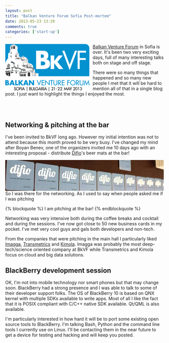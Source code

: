 ```yaml
---
layout: post
title: "Balkan Venture Forum Sofia Post-mortem"
date: 2013-05-23 13:29
comments: true
categories: ['start-up']
---
```


<img src="/images/bkvf_sofia.png" alt="BkVF Sofia" style="float:left;margin-right:10px;"/>

[Balkan Venture Forum](http://www.balkanventureforum.org/) in Sofia is over. It's been two
very exciting days, full of many interesting talks both on stage and off stage.

There were so many things that happened and so many new people I met that it will be hard
to mention all of that in a single blog post. I just want to highlight the things I enjoyed
the most.

<br /><br />

Networking & pitching at the bar
--------------------------------

I've been invited to BkVF long ago. However my initial intention was not to attend because
this month proved to be very busy. I've changed my mind after Boyan Benev, one of the organizers
invited me 10 days ago with an interesting proposal - distribute [Difio](http://www.dif.io)'s beer mats at the bar!

<img src="/images/difio_beermats.jpg" alt="Difio beer mats" style="float:left;clear:both;display:inline-block;"/>

So I was there for the networking. As I used to say when people asked me if I was pitching

{% blockquote %}
I am pitching at the bar!
{% endblockquote %}

Networking was very intensive both during the coffee breaks and cocktail and during the sessions.
I've now got close to 50 new business cards in my pocket. I've met very cool guys and gals both
developers and non-tech. 

From the companies that were pitching in the main hall I particularly liked
[Imagga](http://imagga.com/), [Transmetrics](http://transmetrics.eu/) and [Kimola](http://kimola.com/).
Imagga was probably the most deep-tech/science oriented company at BkVF while Transmetrics
and Kimola focus on cloud and big data solutions.


BlackBerry development session
------------------------------

OK, I'm not into mobile technology nor smart phones but that may change soon. 
BlackBerry had a strong presence and I was able to talk to some of their developer
support folks.
The OS of BlackBerry 10 is based on QNX kernel with multiple SDKs available to write apps.
Most of all I like the fact that it is POSIX compliant with C/C++ native SDK available.
Qt/QML is also available. 

I'm particularly interested in how hard it will be to port
some existing open source tools to BlackBerry. I'm talking Bash, Python and the
command line tools I currently use on Linux. I'll be contacting them in the near future
to get a device for testing and hacking and will keep you posted.












